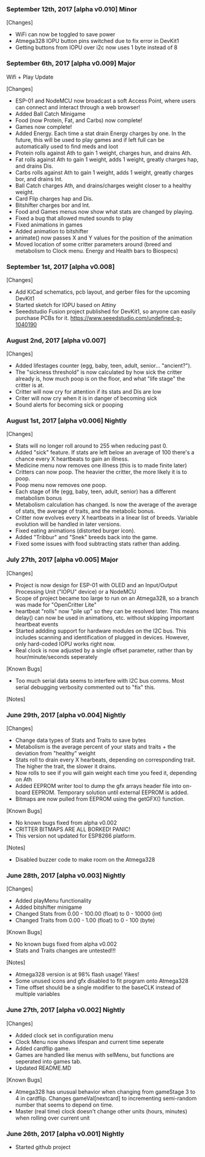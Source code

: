 ### September 12th, 2017 [alpha v0.010] Minor

[Changes]
- WiFi can now be toggled to save power
- Atmega328 IOPU button pins switched due to fix error in DevKit1
- Getting buttons from IOPU over i2c now uses 1 byte instead of 8

### September 6th, 2017 [alpha v0.009] Major
Wifi + Play Update

[Changes]
- ESP-01 and NodeMCU now broadcast a soft Access Point, where users can connect and interact through a web browser!
- Added Ball Catch Minigame
- Food (now Protein, Fat, and Carbs) now complete!
- Games now complete!
- Added Energy. Each time a stat drain Energy charges by one. In the future, this will be used to play games and if left full can be automatically used to find meds and loot
- Protein rolls against Ath to gain 1 weight, charges hun, and drains Ath.
- Fat rolls against Ath to gain 1 weight, adds 1 weight, greatly charges hap, and drains Dis.
- Carbs rolls against Ath to gain 1 weight, adds 1 weight, greatly charges bor, and drains Int.
- Ball Catch charges Ath, and drains/charges weight closer to a healthy weight.
- Card Flip charges hap and Dis.
- Bitshifter charges bor and Int.
- Food and Games menus now show what stats are changed by playing.
- Fixed a bug that allowed muted sounds to play
- Fixed animations in games
- Added animation to bitshifter
- animate() now passes X and Y values for the position of the animation
- Moved location of some critter parameters around (breed and metabolism to Clock menu. Energy and Health bars to Biospecs)

### September 1st, 2017 [alpha v0.008]

[Changes]
- Add KiCad schematics, pcb layout, and gerber files for the upcoming DevKit1
- Started sketch for IOPU based on Attiny
- Seeedstudio Fusion project published for DevKit1, so anyone can easily purchase PCBs for it.
	https://www.seeedstudio.com/undefined-g-1040190

### August 2nd, 2017 [alpha v0.007]

[Changes]
- Added lifestages counter (egg, baby, teen, adult, senior... "ancient?").
- The "sickness threshold" is now calculated by how sick the critter already is, how much poop is on the floor, and what "life stage" the critter is at.
- Critter will now cry for attention if its stats and Dis are low
- Criter will now cry when it is in danger of becoming sick
- Sound alerts for becoming sick or pooping


### August 1st, 2017 [alpha v0.006] Nightly

[Changes]
- Stats will no longer roll around to 255 when reducing past 0.
- Added "sick" feature. If stats are left below an average of 100 there's a chance every X heartbeats to gain an illness.
- Medicine menu now removes one illness (this is to made finite later)
- Critters can now poop. The heavier the critter, the more likely it is to poop.
- Poop menu now removes one poop.
- Each stage of life (egg, baby, teen, adult, senior) has a different metabolism bonus
- Metabolism calculation has changed. Is now the average of the average of stats, the average of traits, and the metabolic bonus.
- Critter now evolves every X heartbeats in a linear list of breeds. Variable evolution will be handled in later versions.
- Fixed eating animations (distorted burger icon).
- Added "Tribbur" and "Snek" breeds back into the game.
- Fixed some issues with food subtracting stats rather than adding.

### July 27th, 2017 [alpha v0.005] Major

[Changes]
- Project is now design for ESP-01 with OLED and an Input/Output Processing Unit ("IOPU" device) or a NodeMCU
- Scope of project became too large to run on an Atmega328, so a branch was made for "OpenCritter Lite"
- heartbeat "rolls" now "pile up" so they can be resolved later. This means delay() can now be used in animations, etc. without skipping important heartbeat events
- Started addding support for hardware modules on the I2C bus. This includes scanning and identification of plugged in devices. However, only hard-coded IOPU works right now.
- Real clock is now adjusted by a single offset parameter, rather than by hour/minute/seconds seperately

[Known Bugs]
- Too much serial data seems to interfere with I2C bus comms. Most serial debugging verbosity commented out to "fix" this.

[Notes]

### June 29th, 2017 [alpha v0.004] Nightly

[Changes]
- Change data types of Stats and Traits to save bytes
- Metabolism is the average percent of your stats and traits + the deviation from "healthy" weight
- Stats roll to drain every X hearbeats, depending on corresponding trait. The higher the trait, the slower it drains.
- Now rolls to see if you will gain weight each time you feed it, depending on Ath
- Added EEPROM writer tool to dump the gfx arrays header file into on-board EEPROM. Temporary solution until external EEPROM is added.
- Bitmaps are now pulled from EEPROM using the getGFX() function.

[Known Bugs]
- No known bugs fixed from alpha v0.002
- CRITTER BITMAPS ARE ALL BORKED! PANIC!
- This version not updated for ESP8266 platform.

[Notes]
- Disabled buzzer code to make room on the Atmega328

### June 28th, 2017 [alpha v0.003] Nightly

[Changes]
- Added playMenu functionality
- Added bitshifter minigame
- Changed Stats from 0.00 - 100.00 (float) to 0 - 10000 (int)
- Changed Traits from 0.00 - 1.00 (float) to 0 - 100 (byte)

[Known Bugs]
- No known bugs fixed from alpha v0.002
- Stats and Traits changes are untested!!! 

[Notes]
- Atmega328 version is at 98% flash usage! Yikes!
- Some unused icons and gfx disabled to fit program onto Atmega328
- Time offset should be a single modifier to the baseCLK instead of multiple variables

### June 27th, 2017 [alpha v0.002] Nightly

[Changes]
- Added clock set in configuration menu
- Clock Menu now shows lifespan and current time seperate
- Added cardflip game.
- Games are handled like menus with selMenu, but functions are seperated into games tab.
- Updated README.MD

[Known Bugs]
- Atmega328 has unusual behavior when changing from gameStage 3 to 4 in cardflip. Changes gameVal[nextcard] to incrementing semi-random number that seems to depend on time.
- Master (real time) clock doesn't change other units (hours, minutes) when rolling over current unit 

### June 26th, 2017 [alpha v0.001] Nightly

- Started github project
